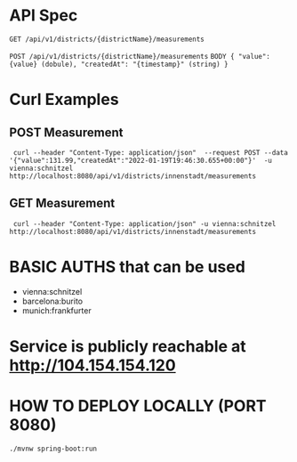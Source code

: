 
# API Spec

`GET /api/v1/districts/{districtName}/measurements`

`POST /api/v1/districts/{districtName}/measurements`
`BODY {
    "value": {value} (dobule),
    "createdAt": "{timestamp}" (string)
}`

# Curl Examples

## POST Measurement
`` curl --header "Content-Type: application/json" 
--request POST --data '{"value":131.99,"createdAt":"2022-01-19T19:46:30.655+00:00"}' 
-u vienna:schnitzel http://localhost:8080/api/v1/districts/innenstadt/measurements``

## GET Measurement

`` curl --header "Content-Type: application/json"
-u vienna:schnitzel http://localhost:8080/api/v1/districts/innenstadt/measurements``

# BASIC AUTHS that can be used

 * vienna:schnitzel
 * barcelona:burito
 * munich:frankfurter

# Service is publicly reachable at http://104.154.154.120

# HOW TO DEPLOY LOCALLY (PORT 8080)

``./mvnw spring-boot:run``

